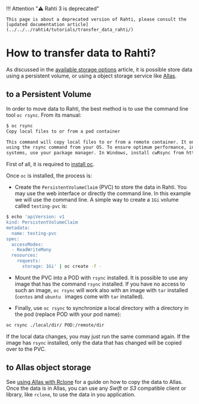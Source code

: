 <style>
.admonition-title { background-color: rgba(255, 145, 0, 0.1) !important; }
.admonition { background-color: white !important; }
</style>
!!! Attention "⚠️ Rahti 3 is deprecated"

    This page is about a deprecated version of Rahti, please consult the [updated documentation article](../../../rahti4/tutorials/transfer_data_rahti/)

# How to transfer data to Rahti?

As discussed in the [available storage options](/cloud/rahti/storage/) article, it is possible store data using a persistent volume, or using a object storage service like [Allas](/data/Allas/).

## to a Persistent Volume

In order to move data to Rahti, the best method is to use the command line tool `oc rsync`. From its manual:

```bash
$ oc rsync
Copy local files to or from a pod container

This command will copy local files to or from a remote container. It only copies the changed files
using the rsync command from your OS. To ensure optimum performance, install rsync locally. In UNIX
systems, use your package manager. In Windows, install cwRsync from https://www.itefix.net/cwrsync.
```

First of all, it is required to [install oc](/cloud/rahti/usage/cli/).

Once `oc` is installed, the process is:

* Create the `PersistentVolumeClaim` (PVC) to store the data in Rahti. You may use the web interface or directly the command line. In this example we will use the command line. A simple way to create a `1Gi` volume called `testing-pvc` is:

```bash
$ echo 'apiVersion: v1
kind: PersistentVolumeClaim
metadata:
  name: testing-pvc
spec:
  accessModes:
  - ReadWriteMany
  resources:
    requests:
      storage: 1Gi' | oc create -f -
```

* Mount the PVC into a POD with `rsync` installed. It is possible to use any image that has the command `rsync` installed. If you have no access to such an image, `oc rsync` will work also with an image with `tar` installed (`centos` and `ubuntu ` images come with `tar` installed).

* Finally, use `oc rsync` to synchronize a local directory with a directory in the pod (replace POD with your pod name):

```bash
oc rsync ./local/dir/ POD:/remote/dir
```

If the local data changes, you may just run the same command again. If the image has `rsync` installed, only the data that has changed will be copied over to the PVC.

## to Allas object storage

See [using Allas with Rclone](/data/Allas/using_allas/rclone/) for a guide on how to copy the data to Allas. Once the data is in Allas, you can use any *Swift* or *S3* compatible client or library, like `rclone`, to use the data in you application.

